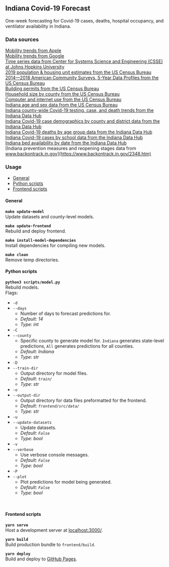 ## Indiana Covid-19 Forecast

One-week forecasting for Covid-19 cases, deaths, hospital occupancy, and ventilator availability in Indiana.

### Data sources
[Mobility trends from Apple](https://covid19.apple.com/mobility) <br />
[Mobility trends from Google](https://www.google.com/covid19/mobility/) <br />
[Time series data from Center for Systems Science and Engineering (CSSE) at Johns Hopkins University](https://github.com/CSSEGISandData/Covid-19) <br />
[2019 population & housing unit estimates from the US Census Bureau](https://www.census.gov/programs-surveys/popest.html) <br />
[2014—2018 American Community Surveys, 5-Year Data Profiles from the US Census Bureau](https://www.census.gov/acs/www/data/data-tables-and-tools/data-profiles/2018/) <br />
[Building permits from the US Census Bureau](https://www.census.gov/construction/bps/) <br />
[Household size by county from the US Census Bureau](https://www.census.gov/topics/families.html) <br />
[Computer and internet use from the US Census Bureau](https://www.census.gov/topics/population/computer-internet.html) <br />
[Indiana age and sex data from the US Census Bureau](https://www.census-charts.com/ASC/Indiana.html) <br />
[Indiana county-wide Covid-19 testing, case, and death trends from the Indiana Data Hub](https://hub.mph.in.gov/dataset/covid-19-county-wide-test-case-and-death-trends/resource/afaa225d-ac4e-4e80-9190-f6800c366b58) <br />
[Indiana Covid-19 case demographics by county and district data from the Indiana Data Hub](https://hub.mph.in.gov/dataset/covid-19-case-demographics-by-county/resource/9ae4b185-b81d-40d5-aee2-f0e30405c162) <br />
[Indiana Covid-19 deaths by age group data from the Indiana Data Hub](https://hub.mph.in.gov/dataset/covid-19-deaths-by-date-by-age-group) <br />
[Indiana Covid-19 cases by school data from the Indiana Data Hub](https://hub.mph.in.gov/dataset/covid-19-cases-by-school/resource/39239f34-11ff-4dfc-9b9a-a408b0399458) <br />
[Indiana bed availability by date from the Indiana Data Hub](https://hub.mph.in.gov/dataset/covid-19-bed-and-vent-usage-by-day/resource/0c00f7b6-05b0-4ebe-8722-ccf33e1a314f) <br />
[Indiana prevention measures and reopening stages data from www.backontrack.in.gov](https://www.backontrack.in.gov/2348.htm)

### Usage
- [General](#general)
- [Python scripts](#python_scripts)
- [Frontend scripts](#frontend_scripts)

<a name="general"></a>

#### General

**`make update-model`** <br/>
Update datasets and county-level models.
<br/>

**`make update-frontend`** <br/>
Rebuild and deploy frontend.
<br/>

**`make install-model-dependencies`** <br/>
Install dependencies for compiling new models.
<br/>

**`make clean`** <br/>
Remove temp directories.
<br/>

<a name="python_scripts"></a>

#### Python scripts

**`python3 scripts/model.py`**<br/>
Rebuild models. <br/>
Flags:
- `-d`
- `--days`
  - Number of days to forecast predictions for.
  - _Default: 14_
  - _Type: int_
- `-C`
- `--county`
  - Specific county to generate model for. `Indiana` generates state-level predictions, `All` generates predictions for all counties.
  - _Default: Indiana_
  - _Type: str_
- `-D`
- `--train-dir`
  - Output directory for model files.
  - _Default: `train/`_
  - _Type: str_
- `-o`
- `--output-dir`
  - Output directory for data files preformatted for the frontend.
  - _Default: `frontend/src/data/`_
  - _Type: str_
- `-u`
- `--update-datasets`
  - Update datasets.
  - _Default: `False`_
  - _Type: bool_
- `-v`
- `--verbose`
  - Use verbose console messages.
  - _Default: `False`_
  - _Type: bool_
- `-P`
- `--plot`
  - Plot predictions for model being generated.
  - _Default: `False`_
  - _Type: bool_
<br/>

<a name="frontend_scripts"></a>

#### Frontend scripts

**`yarn serve`** <br/>
Host a development server at [localhost:3000/](localhost:3000/).
<br/>

**`yarn build`** <br/>
Build production bundle to `frontend/build`.
<br/>

**`yarn deploy`** <br/>
Build and deploy to [GitHub Pages](https://nbennett320.github.io/indiana-covid19-forecast/).
<br/>